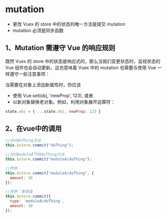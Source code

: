# mutation
- 更改 Vuex 的 store 中的状态的唯一方法是提交 mutation
- mutation 必须是同步函数

## 1、Mutation 需遵守 Vue 的响应规则
既然 Vuex 的 store 中的状态是响应式的，那么当我们变更状态时，监视状态的 Vue 组件也会自动更新。这也意味着 Vuex 中的 mutation 也需要与使用 Vue 一样遵守一些注意事项：

当需要在对象上添加新属性时，你应该

- 使用 Vue.set(obj, 'newProp', 123), 或者
- 以新对象替换老对象。例如，利用对象展开运算符：
```js
state.obj = { ...state.obj, newProp: 123 }
```


## 2、在vue中的调用
```js
//访问doThing方法
this.$store.commit("doThing");

//访问moduleA下的doThing方法
this.$store.commit("moduleA/doThing");

//传参
this.$store.commit("moduleA/doThing", {
  amount: 10
});

//传参：更高级
this.$store.commit({
  type: 'moduleA/doThing',
  amount: 10
});
```

